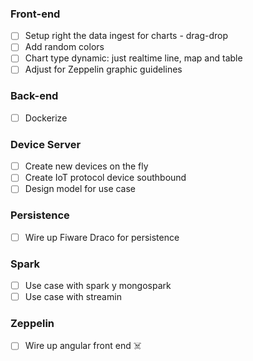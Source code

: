 ### Front-end

* [ ] Setup right the data ingest for charts - drag-drop
* [ ] Add random colors
* [ ] Chart type dynamic: just realtime line, map and table
* [ ] Adjust for Zeppelin graphic guidelines

### Back-end
* [ ] Dockerize

### Device Server
* [ ] Create new devices on the fly
* [ ] Create IoT protocol device southbound
* [ ] Design model for use case

### Persistence
* [ ] Wire up Fiware Draco for persistence

### Spark
* [ ] Use case with spark y mongospark
* [ ] Use case with streamin

### Zeppelin
* [ ] Wire up angular front end :skull_and_crossbones:




